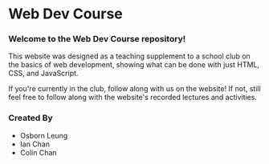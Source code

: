 # Web Dev Course

### Welcome to the Web Dev Course repository!

This website was designed as a teaching supplement to a school club on the basics of web development,
showing what can be done with just HTML, CSS, and JavaScript.

If you're currently in the club, follow along with us on the website!
If not, still feel free to follow along with the website's recorded lectures and activities.

### **Created By**
- Osborn Leung
- Ian Chan
- Colin Chan
